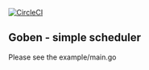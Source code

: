 [![CircleCI](https://circleci.com/gh/ndemeshchenko/goben.svg?style=svg)](https://circleci.com/gh/ndemeshchenko/goben)

## Goben - simple scheduler

Please see the example/main.go
